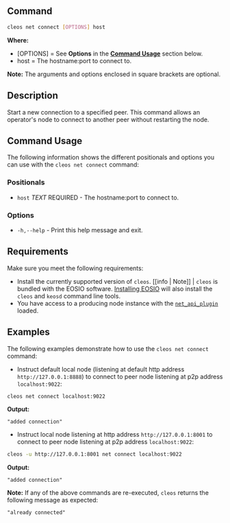 ## Command
```sh
cleos net connect [OPTIONS] host
```

**Where:**
* [OPTIONS] = See **Options** in the [**Command Usage**](command-usage) section below.
* host = The hostname:port to connect to.

**Note:** The arguments and options enclosed in square brackets are optional.

## Description
Start a new connection to a specified peer. This command allows an operator's node to connect to another peer without restarting the node.

## Command Usage
The following information shows the different positionals and options you can use with the `cleos net connect` command:

### Positionals
* `host` _TEXT_ REQUIRED - The hostname:port to connect to.

### Options
* `-h,--help` - Print this help message and exit.

## Requirements
Make sure you meet the following requirements:

* Install the currently supported version of `cleos`.
[[info | Note]]
| `cleos` is bundled with the EOSIO software. [Installing EOSIO](../../../00_install/index.md) will also install the `cleos` and `keosd` command line tools.
* You have access to a producing node instance with the [`net_api_plugin`](../../../01_nodeos/03_plugins/net_api_plugin/index.md) loaded.

## Examples
The following examples demonstrate how to use the `cleos net connect` command:

* Instruct default local node (listening at default http address `http://127.0.0.1:8888`) to connect to peer node listening at p2p address `localhost:9022`:
```sh
cleos net connect localhost:9022
```
**Output:**
```console
"added connection"
```

* Instruct local node listening at http address `http://127.0.0.1:8001` to connect to peer node listening at p2p address `localhost:9022`:
```sh
cleos -u http://127.0.0.1:8001 net connect localhost:9022
```
**Output:**
```console
"added connection"
```

**Note:** If any of the above commands are re-executed, `cleos` returns the following message as expected:  
```console
"already connected"
```
